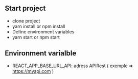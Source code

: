 ## Start project

- clone project 
- yarn install or npm install
- Define environment variables 
- yarn start or npm start


## Environment varialble

- REACT_APP_BASE_URL_API: adress APIRest ( exemple => https://myapi.com )
